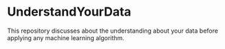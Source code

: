 # UnderstandYourData
This repository discusses about the understanding about your data before applying any machine learning algorithm.
